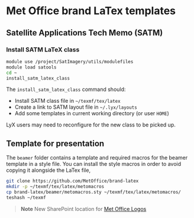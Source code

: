 # Met Office brand LaTex templates


## Satellite Applications Tech Memo (SATM)

### Install SATM LaTeX class

```bash
module use /project/SatImagery/utils/modulefiles
module load satools
cd ~
install_satm_latex_class
```

The `install_satm_latex_class` command should:

- Install SATM class file in `~/texmf/tex/latex`
- Create a link to SATM layout file in `~/.lyx/layouts`
- Add some templates in current working directory (or user `HOME`)

LyX users may need to reconfigure for the new class to be picked up.


## Template for presentation

The `beamer` folder contains a template and required macros for the beamer
template in a style file.  You can install the style macros in order
to avoid copying it alongside the LaTex file,

```bash
git clone https://github.com/MetOffice/brand-latex
mkdir -p ~/texmf/tex/latex/metomacros
cp brand-latex/beamer/metomacros.sty ~/texmf/tex/latex/metomacros/
teshash ~/texmf
```


> **Note**
> New SharePoint location for [Met Office Logos](https://metoffice.sharepoint.com/:f:/r/sites/MetOfficeBrandExperienceHubExt/External%20Documents/Brand%20templates/Logos?csf=1&web=1&e=I0Nb8d)

